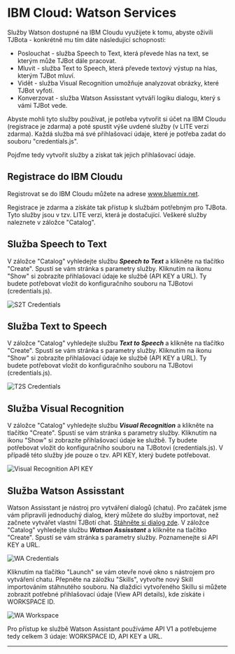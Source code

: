 # IBM Cloud: Watson Services

Služby Watson dostupné na IBM Cloudu využijete k tomu, abyste oživili TJBota - konkrétně mu tím dáte následující schopnosti:
* Poslouchat - služba Speech to Text, která převede hlas na text, se kterým může TJBot dále pracovat.
* Mluvit - služba Text to Speech, která převede textový výstup na hlas, kterým TJBot mluví.
* Vidět - služba Visual Recognition umožňuje analyzovat obrázky, které TJBot vyfotí.
* Konverzovat - služba Watson Assisstant vytváří logiku dialogu, který s vámi TJBot vede.

Abyste mohli tyto služby používat, je potřeba vytvořit si účet na IBM Cloudu (registrace je zdarma) a poté spustit výše uvdené služby (v LITE verzi zdarma). Každá služba má své přihlašovací údaje, které je potřeba zadat do souboru "credentials.js".

Pojďme tedy vytvořit služby a získat tak jejich přihlašovací údaje. 

## Registrace do IBM Cloudu

Registrovat se do IBM Cloudu můžete na adrese www.bluemix.net.

Registrace je zdarma a získáte tak přístup k službám potřebným pro TJBota. Tyto služby jsou v tzv. LITE verzi, která je dostačující. Veškeré služby naleznete v záložce "Catalog". 

## Služba Speech to Text

V záložce "Catalog" vyhledejte službu _**Speech to Text**_ a klikněte na tlačítko "Create". Spustí se vám stránka s parametry služby. Kliknutím na ikonu "Show" si zobrazíte přihlašovací údaje ke službě (API KEY a URL). Ty budete potřebovat vložit do konfiguračního souboru na TJBotovi (credentials.js).

![S2T Credentials](https://raw.githubusercontent.com/tjbotcz/manuals/master/images/s2t-credentials.png)

## Služba Text to Speech

V záložce "Catalog" vyhledejte službu _**Text to Speech**_ a klikněte na tlačítko "Create". Spustí se vám stránka s parametry služby. Kliknutím na ikonu "Show" si zobrazíte přihlašovací údaje ke službě (API KEY a URL). Ty budete potřebovat vložit do konfiguračního souboru na TJBotovi (credentials.js).

![T2S Credentials](https://raw.githubusercontent.com/tjbotcz/manuals/master/images/t2s-credentials.png)

## Služba Visual Recognition

V záložce "Catalog" vyhledejte službu _**Visual Recognition**_ a klikněte na tlačítko "Create". Spustí se vám stránka s parametry služby. Kliknutím na ikonu "Show" si zobrazíte přihlašovací údaje ke službě. Ty budete potřebovat vložit do konfiguračního souboru na TJBotovi (credentials.js). V případě této služby jde pouze o tzv. API KEY, který budete potřebovat.

![Visual Recognition API KEY](https://raw.githubusercontent.com/tjbotcz/manuals/master/images/visual-recognition-credentials.png)

## Služba Watson Assisstant

Watson Assisstant je nástroj pro vytváření dialogů (chatu). Pro začátek jsme vám připravili jednoduchý dialog, který můžete do služby importovat, než začnete vytvářet vlastní TJBotí chat.  [Stáhněte si dialog zde](https://drive.google.com/open?id=1-H3Tm_Le7OZP0Uzuw1moKFghC54GRycN). V záložce "Catalog" vyhledejte službu _**Watson Assisstant**_ a klikněte na tlačítko "Create". Spustí se vám stránka s parametry služby. Poznamenejte si API KEY a URL.

![WA Credentials](https://raw.githubusercontent.com/tjbotcz/manuals/master/images/wa-credentials.png)

Kliknutím na tlačítko "Launch" se vám otevře nové okno s nástrojem pro vytváření chatu. Přepněte na záložku "Skills", vytvořte nový Skill importováním stáhnutého souboru. Na dlaždici vytvořeného Skillu si můžete zobrazit potřebné přihlašovací údaje (View API details), kde získáte i WORKSPACE ID.

![WA Workspace](https://raw.githubusercontent.com/tjbotcz/manuals/master/images/wa-workspace.png)

Pro přístup ke službě Watson Assistant používáme API V1 a potřebujeme tedy celkem 3 údaje: WORKSPACE ID, API KEY a URL.


---

